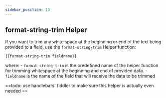 ```yaml
---
sidebar_position: 10
---
```


## format-string-trim Helper
If you want to trim any white space at the beginning or end of the text being provided to a field, use the `format-string-trim` Helper function:

```
{{format-string-trim fieldname}}
```

where:
	- `format-string-trim` is the predefined name of the helper function for trimming whitespace at the beginning and end of provided data.
	- `fieldname` is the name of the field that will receive the data to be trimmed

==todo: use handlebars' fiddler to make sure this helper is actually even needed ==

